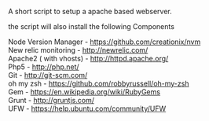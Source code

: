 A short script to setup a apache based webserver. <br>

the script will also install the following Components

Node Version Manager - https://github.com/creationix/nvm <br>
New relic monitoring - http://newrelic.com/ <br>
Apache2 ( with vhosts) - http://httpd.apache.org/ <br>
Php5 - http://php.net/ <br>
Git - http://git-scm.com/ <br>
oh my zsh - https://github.com/robbyrussell/oh-my-zsh <br>
Gem - https://en.wikipedia.org/wiki/RubyGems <br>
Grunt - http://gruntjs.com/ <br>
UFW - https://help.ubuntu.com/community/UFW <br>
